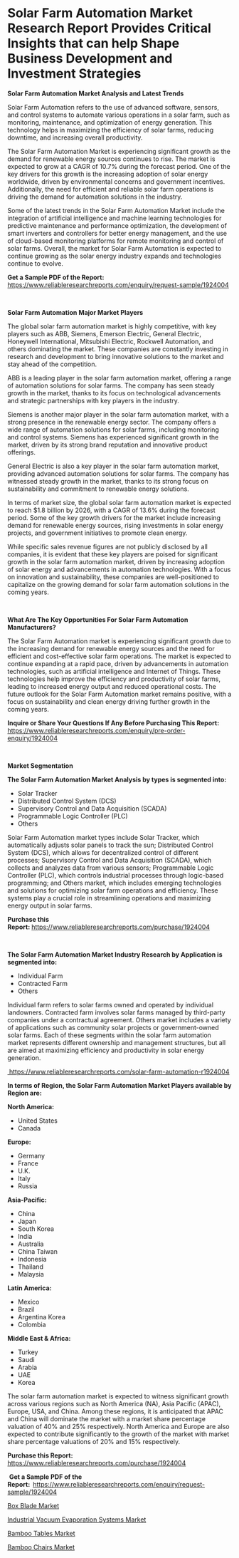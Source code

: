 <p><h1>Solar Farm Automation Market Research Report Provides Critical Insights that can help Shape Business Development and Investment Strategies</h1></p><p><strong>Solar Farm Automation Market Analysis and Latest Trends</strong></p>
<p><p>Solar Farm Automation refers to the use of advanced software, sensors, and control systems to automate various operations in a solar farm, such as monitoring, maintenance, and optimization of energy generation. This technology helps in maximizing the efficiency of solar farms, reducing downtime, and increasing overall productivity.</p><p>The Solar Farm Automation Market is experiencing significant growth as the demand for renewable energy sources continues to rise. The market is expected to grow at a CAGR of 10.7% during the forecast period. One of the key drivers for this growth is the increasing adoption of solar energy worldwide, driven by environmental concerns and government incentives. Additionally, the need for efficient and reliable solar farm operations is driving the demand for automation solutions in the industry.</p><p>Some of the latest trends in the Solar Farm Automation Market include the integration of artificial intelligence and machine learning technologies for predictive maintenance and performance optimization, the development of smart inverters and controllers for better energy management, and the use of cloud-based monitoring platforms for remote monitoring and control of solar farms. Overall, the market for Solar Farm Automation is expected to continue growing as the solar energy industry expands and technologies continue to evolve.</p></p>
<p><strong>Get a Sample PDF of the Report:&nbsp;</strong> <a href="https://www.reliableresearchreports.com/enquiry/request-sample/1924004">https://www.reliableresearchreports.com/enquiry/request-sample/1924004</a></p>
<p>&nbsp;</p>
<p><strong>Solar Farm Automation Major Market Players</strong></p>
<p><p>The global solar farm automation market is highly competitive, with key players such as ABB, Siemens, Emerson Electric, General Electric, Honeywell International, Mitsubishi Electric, Rockwell Automation, and others dominating the market. These companies are constantly investing in research and development to bring innovative solutions to the market and stay ahead of the competition.</p><p>ABB is a leading player in the solar farm automation market, offering a range of automation solutions for solar farms. The company has seen steady growth in the market, thanks to its focus on technological advancements and strategic partnerships with key players in the industry.</p><p>Siemens is another major player in the solar farm automation market, with a strong presence in the renewable energy sector. The company offers a wide range of automation solutions for solar farms, including monitoring and control systems. Siemens has experienced significant growth in the market, driven by its strong brand reputation and innovative product offerings.</p><p>General Electric is also a key player in the solar farm automation market, providing advanced automation solutions for solar farms. The company has witnessed steady growth in the market, thanks to its strong focus on sustainability and commitment to renewable energy solutions.</p><p>In terms of market size, the global solar farm automation market is expected to reach $1.8 billion by 2026, with a CAGR of 13.6% during the forecast period. Some of the key growth drivers for the market include increasing demand for renewable energy sources, rising investments in solar energy projects, and government initiatives to promote clean energy.</p><p>While specific sales revenue figures are not publicly disclosed by all companies, it is evident that these key players are poised for significant growth in the solar farm automation market, driven by increasing adoption of solar energy and advancements in automation technologies. With a focus on innovation and sustainability, these companies are well-positioned to capitalize on the growing demand for solar farm automation solutions in the coming years.</p></p>
<p>&nbsp;</p>
<p><strong>What Are The Key Opportunities For Solar Farm Automation Manufacturers?</strong></p>
<p><p>The Solar Farm Automation market is experiencing significant growth due to the increasing demand for renewable energy sources and the need for efficient and cost-effective solar farm operations. The market is expected to continue expanding at a rapid pace, driven by advancements in automation technologies, such as artificial intelligence and Internet of Things. These technologies help improve the efficiency and productivity of solar farms, leading to increased energy output and reduced operational costs. The future outlook for the Solar Farm Automation market remains positive, with a focus on sustainability and clean energy driving further growth in the coming years.</p></p>
<p><strong>Inquire or Share Your Questions If Any Before Purchasing This Report:</strong> <a href="https://www.reliableresearchreports.com/enquiry/pre-order-enquiry/1924004">https://www.reliableresearchreports.com/enquiry/pre-order-enquiry/1924004</a></p>
<p>&nbsp;</p>
<p><strong>Market Segmentation</strong></p>
<p><strong>The Solar Farm Automation Market Analysis by types is segmented into:</strong></p>
<p><ul><li>Solar Tracker</li><li>Distributed Control System (DCS)</li><li>Supervisory Control and Data Acquisition (SCADA)</li><li>Programmable Logic Controller (PLC)</li><li>Others</li></ul></p>
<p><p>Solar Farm Automation market types include Solar Tracker, which automatically adjusts solar panels to track the sun; Distributed Control System (DCS), which allows for decentralized control of different processes; Supervisory Control and Data Acquisition (SCADA), which collects and analyzes data from various sensors; Programmable Logic Controller (PLC), which controls industrial processes through logic-based programming; and Others market, which includes emerging technologies and solutions for optimizing solar farm operations and efficiency. These systems play a crucial role in streamlining operations and maximizing energy output in solar farms.</p></p>
<p><strong>Purchase this Report:&nbsp;</strong><a href="https://www.reliableresearchreports.com/purchase/1924004">https://www.reliableresearchreports.com/purchase/1924004</a></p>
<p>&nbsp;</p>
<p><strong>The Solar Farm Automation Market Industry Research by Application is segmented into:</strong></p>
<p><ul><li>Individual Farm</li><li>Contracted Farm</li><li>Others</li></ul></p>
<p><p>Individual farm refers to solar farms owned and operated by individual landowners. Contracted farm involves solar farms managed by third-party companies under a contractual agreement. Others market includes a variety of applications such as community solar projects or government-owned solar farms. Each of these segments within the solar farm automation market represents different ownership and management structures, but all are aimed at maximizing efficiency and productivity in solar energy generation.</p></p>
<p><a href="https://www.reliableresearchreports.com/solar-farm-automation-r1924004">&nbsp;https://www.reliableresearchreports.com/solar-farm-automation-r1924004</a></p>
<p><strong>In terms of Region, the Solar Farm Automation Market Players available by Region are:</strong></p>
<p>
    <p> <strong> North America: </strong>
        <ul>
            <li>United States</li>
            <li>Canada</li>
        </ul>
        </p> 
    <p> <strong> Europe: </strong>
        <ul>
            <li>Germany</li>
            <li>France</li>
            <li>U.K.</li>
            <li>Italy</li>
            <li>Russia</li>
        </ul>
        </p> 
    <p> <strong> Asia-Pacific: </strong>
        <ul>
            <li>China</li>
            <li>Japan</li>
            <li>South Korea</li>
            <li>India</li>
            <li>Australia</li>
            <li>China Taiwan</li>
            <li>Indonesia</li>
            <li>Thailand</li>
            <li>Malaysia</li>
        </ul>
        </p> 
    <p> <strong> Latin America: </strong>
        <ul>
            <li>Mexico</li>
            <li>Brazil</li>
            <li>Argentina Korea</li>
            <li>Colombia</li>
        </ul>
        </p> 
    <p> <strong> Middle East & Africa: </strong>
        <ul>
            <li>Turkey</li>
            <li>Saudi</li>
            <li>Arabia</li>
            <li>UAE</li>
            <li>Korea</li>
        </ul>
    </p>
    </p>
<p><p>The solar farm automation market is expected to witness significant growth across various regions such as North America (NA), Asia Pacific (APAC), Europe, USA, and China. Among these regions, it is anticipated that APAC and China will dominate the market with a market share percentage valuation of 40% and 25% respectively. North America and Europe are also expected to contribute significantly to the growth of the market with market share percentage valuations of 20% and 15% respectively.</p></p>
<p><strong>Purchase this Report: </strong><a href="https://www.reliableresearchreports.com/purchase/1924004">https://www.reliableresearchreports.com/purchase/1924004</a></p>
<p>&nbsp;<strong>Get a Sample PDF of the Report:&nbsp;&nbsp;</strong><a href="https://www.reliableresearchreports.com/enquiry/request-sample/1924004">https://www.reliableresearchreports.com/enquiry/request-sample/1924004</a></p>
<p><strong></strong></p>
<p><p><a href="https://medium.com/@millerjimk/box-blade-market-a-global-and-regional-analysis-focus-on-region-country-level-analysis-and-40f1138f0def">Box Blade Market</a></p><p><a href="https://medium.com/@madw10245644/industrial-vacuum-evaporation-systems-market-overview-global-market-trends-and-future-prospects-def47b0ea339">Industrial Vacuum Evaporation Systems Market</a></p><p><a href="https://github.com/thomasBaker655/Market-Research-Report-List-1/blob/main/bamboo-tables-market.md">Bamboo Tables Market</a></p><p><a href="https://github.com/LouieAltenwert/Market-Research-Report-List-1/blob/main/bamboo-chairs-market.md">Bamboo Chairs Market</a></p></p>